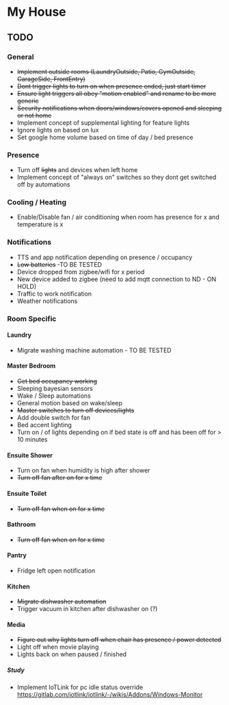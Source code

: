 # My House

## TODO

### General
* ~~Implement outside rooms (LaundryOutside, Patio, GymOutside, GarageSide, FrontEntry)~~
* ~~Dont trigger lights to turn on when presence ended, just start timer~~
* ~~Ensure light triggers all obey "motion enabled" and rename to be more generic~~
* ~~Security notifications when doors/windows/covers opened and sleeping or not home~~
* Implement concept of supplemental lighting for feature lights
* Ignore lights on based on lux
* Set google home volume based on time of day / bed presence

### Presence
* Turn off ~~lights~~ and devices when left home
* Implement concept of "always on" switches so they dont get switched off by automations

### Cooling / Heating
* Enable/Disable fan / air conditioning when room has presence for x and temperature is x

### Notifications
* TTS and app notification depending on presence / occupancy
* ~~Low batteries~~ -TO BE TESTED
* Device dropped from zigbee/wifi for x period
* New device added to zigbee (need to add mqtt connection to ND - ON HOLD) 
* Traffic to work notification
* Weather notifications

### Room Specific

#### Laundry
* Migrate washing machine automation - TO BE TESTED

#### Master Bedroom
* ~~Get bed occupancy working~~
* Sleeping bayesian sensors
* Wake / Sleep automations
* General motion based on wake/sleep
* ~~Master switches to turn off devices/lights~~
* Add double switch for fan
* Bed accent lighting
* Turn on / of lights depending on if bed state is off and has been off for > 10 minutes

#### Ensuite Shower
* Turn on fan when humidity is high after shower
* ~~Turn off fan after on for x time~~

#### Ensuite Toilet
* ~~Turn off fan when on for x time~~

#### Bathroom
* ~~Turn off fan when on for x time~~

#### Pantry
* Fridge left open notification

#### Kitchen
* ~~Migrate dishwasher automation~~
* Trigger vacuum in kitchen after dishwasher on (?)

#### Media
* ~~Figure out why lights turn off when chair has presence / power detected~~
* Light off when movie playing
* Lights back on when paused / finished

##### Study
* Implement IoTLink for pc idle status override https://gitlab.com/iotlink/iotlink/-/wikis/Addons/Windows-Monitor
